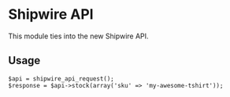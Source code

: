 # Shipwire API

This module ties into the new Shipwire API.

## Usage

    $api = shipwire_api_request();
    $response = $api->stock(array('sku' => 'my-awesome-tshirt'));
